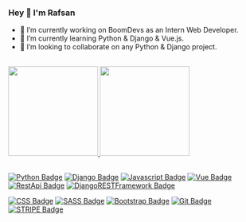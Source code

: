 ### Hey 👋 I'm Rafsan



- 🔭 I’m currently working on BoomDevs as an Intern Web Developer.
- 🌱 I’m currently learning Python & Django & Vue.js.
- 👯 I’m looking to collaborate on any Python & Django project.

<!--
**RafsanRifat/RafsanRifat** is a ✨ _special_ ✨ repository because its `README.md` (this file) appears on your GitHub profile.

Here are some ideas to get you started:
- 🤔 I’m looking for help with ...
- 💬 Ask me about ...
- 📫 How to reach me: ...
- 😄 Pronouns: ...
- ⚡ Fun fact: ...
-->
<br>
<div>
  <a href="https://github.com/RafsanRifat">
<!--   <img height="180em" src="https://github-readme-stats.vercel.app/api?username=RafsanRifat&show_icons=true&theme=dracula&include_all_commits=true&count_private=true"/>
  <img height="180em" src="https://github-readme-stats.vercel.app/api/top-langs/?username=RafsanRifat&layout=compact&langs_count=7&theme=dracula"/> -->
    
   <img height="180em" src="https://github-readme-stats.vercel.app/api?username=RafsanRifat&show_icons=true&theme=merko&include_all_commits=true&count_private=true"/>
  <img height="180em" src="https://github-readme-stats.vercel.app/api/top-langs/?username=RafsanRifat&layout=compact&langs_count=7&theme=merko"/>
</div>
  
<div style="display: inline_block"><br>
 <!--<img align="center" alt="Rafa-Python" height="30" width="40" src="https://raw.githubusercontent.com/devicons/devicon/master/icons/python/python-original.svg">-->
  <!--<img align="center" alt="Rafa-django" height="30" width="40" src="https://raw.githubusercontent.com/devicons/devicon/master/icons/django/django-original.svg">-->
  <!--<img align="center" alt="Rafa-Js" height="30" width="40" src="https://raw.githubusercontent.com/devicons/devicon/master/icons/javascript/javascript-plain.svg">-->
<!--<img align="center" alt="Rafa-React" height="30" width="40" src="https://raw.githubusercontent.com/devicons/devicon/master/icons/react/react-original.svg"> -->
  <!--<img align="center" alt="Rafa-HTML" height="30" width="40" src="https://raw.githubusercontent.com/devicons/devicon/master/icons/html5/html5-original.svg">-->
  <!--<img align="center" alt="Rafa-CSS" height="30" width="40" src="https://raw.githubusercontent.com/devicons/devicon/master/icons/css3/css3-original.svg">-->
  <!--<img align="center" alt="Rafa-jquery" height="30" width="40" src="https://raw.githubusercontent.com/devicons/devicon/master/icons/jquery/jquery-original.svg">-->
  <!--<img align="center" alt="Rafa-C" height="30" width="40" src="https://raw.githubusercontent.com/devicons/devicon/master/icons/c/c-original.svg">--> 
  
  
  [![Python Badge](https://img.shields.io/badge/-PYTHON-4F5B93?style=for-the-badge&labelColor=black&logo=python&logoColor=4F5B93)](#)
  [![Django Badge](https://img.shields.io/badge/-Django-f9322c?style=for-the-badge&labelColor=black&logo=django&logoColor=f9322c)](#) 
  [![Javascript Badge](https://img.shields.io/badge/-Javascript-F0DB4F?style=for-the-badge&labelColor=black&logo=javascript&logoColor=F0DB4F)](#) 
  [![Vue Badge](https://img.shields.io/badge/-Vue-42b883?style=for-the-badge&labelColor=black&logo=vue.js&logoColor=42b883)](#)
  [![RestApi Badge](https://img.shields.io/badge/-RestApi-e535ab?style=for-the-badge&labelColor=black&logo=node.js&logoColor=e535ab)](#)
  [![DjangoRESTFramework Badge](https://img.shields.io/badge/-DjangoRESTFramework-1877F2?style=for-the-badge&labelColor=black&logo=visual%20studio&logoColor=1877F2)](#)
  <!--[![DRF Badge](https://img.shields.io/badge/-DRF-1877F2?style=for-the-badge&labelColor=black&logo=visual%20studio&logoColor=1877F2)](#)-->  
  <!--[![Typescript Badge](https://img.shields.io/badge/-Typescript-007acc?style=for-the-badge&labelColor=black&logo=typescript&logoColor=007acc)](#)-->  
  <!--[![React Badge](https://img.shields.io/badge/-React-61DBFB?style=for-the-badge&labelColor=black&logo=react&logoColor=61DBFB)](#)-->   
  <!--[![Nodejs Badge](https://img.shields.io/badge/-Nodejs-3C873A?style=for-the-badge&labelColor=black&logo=node.js&logoColor=3C873A)](#)-->  
  <!--[![Express.js Badge](https://img.shields.io/badge/Express.js-000000?style=for-the-badge&logo=express&logoColor=white)](#)-->  
  <!--[![MongoDB Badge](https://img.shields.io/badge/MongoDB-4EA94B?style=for-the-badge&logo=mongodb&logoColor=white)](#)-->
  <!--[![VsCode Badge](https://img.shields.io/badge/-VSCode-1877F2?style=for-the-badge&labelColor=black&logo=visual%20studio&logoColor=1877F2)](#)-->
  <!--[![Nuxt.js Badge](https://img.shields.io/badge/-Nuxt.js-42b883?style=for-the-badge&labelColor=black&logo=nuxt.js&logoColor=42b883)](#)-->
  [![CSS Badge](https://img.shields.io/badge/Css-CC6699?style=for-the-badge&logo=sass&logoColor=white)](#)
  [![SASS Badge](https://img.shields.io/badge/Sass-CC6699?style=for-the-badge&logo=sass&logoColor=white)](#) 
  [![Bootstrap Badge](https://img.shields.io/badge/Bootstrap-7111f5?style=for-the-badge&logo=bootstrap&logoColor=7111f5&labelColor=000000)](#) 
  [![Git Badge](https://img.shields.io/badge/-Git-F05032?style=for-the-badge&labelColor=black&logo=git&logoColor=F05032)](#)
  [![STRIPE Badge](https://img.shields.io/badge/-Stripe-17A36D?style=for-the-badge&labelColor=black&logo=stripe&logoColor=17A36D)](#) 
  
  
</div>
  

